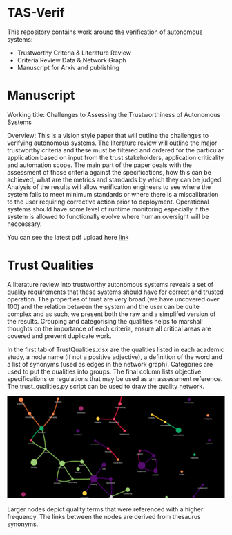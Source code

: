 # TAS-Verif

This repository contains work around the verification of autonomous systems:
- Trustworthy Criteria & Literature Review
- Criteria Review Data & Network Graph
- Manuscript for Arxiv and publishing

# Manuscript

Working title:
Challenges to Assessing the Trustworthiness of Autonomous Systems

Overview:
This is a vision style paper that will outline the challenges to verifying autonomous systems. The literature review will outline the major trustworthy criteria and these must be filtered and ordered for the particular application based on input from the trust stakeholders, application criticality and automation scope. The main part of the paper deals with the assessment of those criteria against the specifications, how this can be achieved, what are the metrics and standards by which they can be judged. Analysis of the results will allow verification engineers to see where the system fails to meet minimum standards or where there is a miscalibration to the user requiring corrective action prior to deployment. Operational systems should have some level of runtime monitoring especially if the system is allowed to functionally evolve where human oversight will be neccessary.

You can see the latest pdf upload here [link](manuscript/arxiv)

# Trust Qualities

A literature review into trustworthy autonomous systems reveals a set of quality requirements that these systems should have for correct and trusted operation. The properties of trust are very broad (we have uncovered over 100) and the relation between the system and the user can be quite complex and as such, we present both the raw and a simplifed version of the results. Grouping and categorising the qualities helps to marshall thoughts on the importance of each criteria, ensure all critical areas are covered and prevent duplicate work.

In the first tab of TrustQualities.xlsx are the qualities listed in each academic study, a node name (if not a positive adjective), a definition of the word and a list of synonyms (used as edges in the network graph). Categories are used to put the qualities into groups. The final column lists objective specifications or regulations that may be used as an assessment reference. The trust_qualities.py script can be used to draw the quality network.

![](Trust_qualities_net.png)

Larger nodes depict quality terms that were referenced with a higher frequency. The links between the nodes are derived from thesaurus synonyms.
